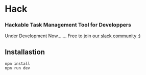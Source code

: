 # Hack

### Hackable Task Management Tool for Developpers
Under Development Now.......
Free to join [our slack community :)](https://electron-hack-slackin.herokuapp.com)


## Installastion

```
npm install
npm run dev
```
